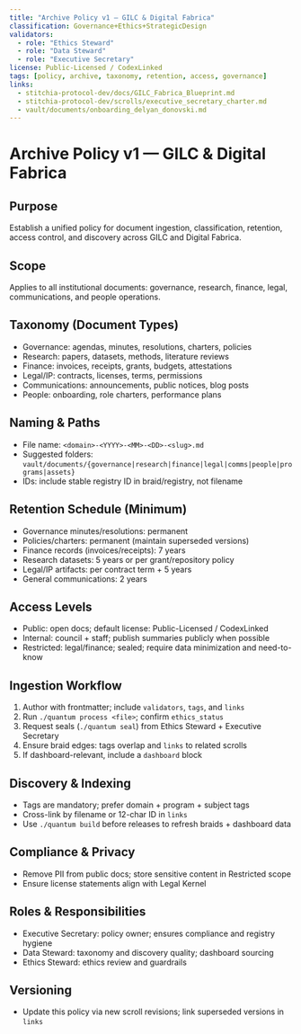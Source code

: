 ```yaml
---
title: "Archive Policy v1 — GILC & Digital Fabrica"
classification: Governance+Ethics+StrategicDesign
validators:
  - role: "Ethics Steward"
  - role: "Data Steward"
  - role: "Executive Secretary"
license: Public-Licensed / CodexLinked
tags: [policy, archive, taxonomy, retention, access, governance]
links:
  - stitchia-protocol-dev/docs/GILC_Fabrica_Blueprint.md
  - stitchia-protocol-dev/scrolls/executive_secretary_charter.md
  - vault/documents/onboarding_delyan_donovski.md
---
```


# Archive Policy v1 — GILC & Digital Fabrica

Purpose
-------
Establish a unified policy for document ingestion, classification, retention, access control, and discovery across GILC and Digital Fabrica.

Scope
-----
Applies to all institutional documents: governance, research, finance, legal, communications, and people operations.

Taxonomy (Document Types)
-------------------------
- Governance: agendas, minutes, resolutions, charters, policies
- Research: papers, datasets, methods, literature reviews
- Finance: invoices, receipts, grants, budgets, attestations
- Legal/IP: contracts, licenses, terms, permissions
- Communications: announcements, public notices, blog posts
- People: onboarding, role charters, performance plans

Naming & Paths
--------------
- File name: `<domain>-<YYYY>-<MM>-<DD>-<slug>.md`
- Suggested folders: `vault/documents/{governance|research|finance|legal|comms|people|programs|assets}`
- IDs: include stable registry ID in braid/registry, not filename

Retention Schedule (Minimum)
----------------------------
- Governance minutes/resolutions: permanent
- Policies/charters: permanent (maintain superseded versions)
- Finance records (invoices/receipts): 7 years
- Research datasets: 5 years or per grant/repository policy
- Legal/IP artifacts: per contract term + 5 years
- General communications: 2 years

Access Levels
-------------
- Public: open docs; default license: Public-Licensed / CodexLinked
- Internal: council + staff; publish summaries publicly when possible
- Restricted: legal/finance; sealed; require data minimization and need-to-know

Ingestion Workflow
------------------
1) Author with frontmatter; include `validators`, `tags`, and `links`
2) Run `./quantum process <file>`; confirm `ethics_status`
3) Request seals (`./quantum seal`) from Ethics Steward + Executive Secretary
4) Ensure braid edges: tags overlap and `links` to related scrolls
5) If dashboard-relevant, include a `dashboard` block

Discovery & Indexing
--------------------
- Tags are mandatory; prefer domain + program + subject tags
- Cross-link by filename or 12-char ID in `links`
- Use `./quantum build` before releases to refresh braids + dashboard data

Compliance & Privacy
--------------------
- Remove PII from public docs; store sensitive content in Restricted scope
- Ensure license statements align with Legal Kernel

Roles & Responsibilities
------------------------
- Executive Secretary: policy owner; ensures compliance and registry hygiene
- Data Steward: taxonomy and discovery quality; dashboard sourcing
- Ethics Steward: ethics review and guardrails

Versioning
----------
- Update this policy via new scroll revisions; link superseded versions in `links`

